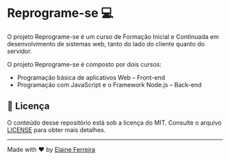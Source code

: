 # Reprograme-se 💻
O projeto Reprograme-se é um curso de Formação Inicial e Continuada em desenvolvimento de sistemas web, tanto do lado do cliente quanto do servidor.

O projeto Reprograme-se é composto por dois cursos:
- Programação básica de aplicativos Web – Front-end
- Programação com JavaScript e o Framework Node.js – Back-end

## 📄 Licença

O conteúdo desse repositório está sob a licença do MIT. Consulte o arquivo [LICENSE](/LICENSE) para obter mais detalhes.

---

Made with ❤️ by [Elaine Ferreira](https://github.com/elainefs)
